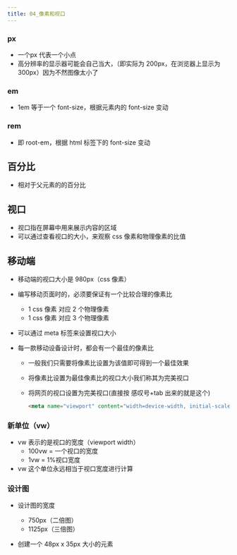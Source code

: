 ```yaml
---
title: 04_像素和视口
---
```

### px

- 一个px 代表一个小点
- 高分辨率的显示器可能会自己当大，（即实际为 200px，在浏览器上显示为 300px）因为不然图像太小了

### em

- 1em 等于一个 font-size，根据元素内的 font-size 变动

### rem

- 即 root-em，根据 html 标签下的 font-size 变动

## 百分比

- 相对于父元素的的百分比

## 视口

- 视口指在屏幕中用来展示内容的区域
- 可以通过查看视口的大小，来观察 css 像素和物理像素的比值

## 移动端

- 移动端的视口大小是 980px（css 像素）
- 编写移动页面时的，必须要保证有一个比较合理的像素比
  - 1 css 像素 对应 2 个物理像素
  - 1 css 像素 对应 3 个物理像素

- 可以通过 meta 标签来设置视口大小

- 每一款移动设备设计时，都会有一个最佳的像素比

  - 一般我们只需要将像素比设置为该值即可得到一个最佳效果

  - 将像素比设置为最佳像素比的视口大小我们称其为完美视口

  - 将网页的视口设置为完美视口(直接按 感叹号+tab 出来的就是这个)

    ```html
    <meta name="viewport" content="width=device-width, initial-scale=1.0">
    ```

### 新单位（vw）

- vw 表示的是视口的宽度（viewport width）
  - 100vw = 一个视口的宽度
  - 1vw = 1%视口宽度
- vw 这个单位永远相当于视口宽度进行计算

### 设计图

- 设计图的宽度
  - 750px（二倍图）
  - 1125px（三倍图）

- 创建一个 48px x 35px 大小的元素
